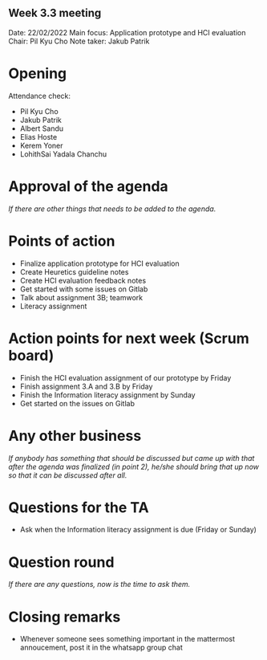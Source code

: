 ## Week 3.3 meeting
Date:           22/02/2022 
Main focus:     Application prototype and HCI evaluation
Chair:          Pil Kyu Cho
Note taker:     Jakub Patrik

# Opening
Attendance check:
- Pil Kyu Cho
- Jakub Patrik
- Albert Sandu
- Elias Hoste
- Kerem Yoner
- LohithSai Yadala Chanchu

# Approval of the agenda
*If there are other things that needs to be added to the agenda.*

# Points of action
 - Finalize application prototype for HCI evaluation
 - Create Heuretics guideline notes
 - Create HCI evaluation feedback notes
 - Get started with some issues on Gitlab
 - Talk about assignment 3B; teamwork
 - Literacy assignment


# Action points for next week (Scrum board)
 - Finish the HCI evaluation assignment of our prototype by Friday
 - Finish assignment 3.A and 3.B by Friday
 - Finish the Information literacy assignment by Sunday
 - Get started on the issues on Gitlab


# Any other business
*If anybody has something that should be discussed but came up with that after the agenda was finalized (in point 2), he/she should bring that up now so that it can be discussed after all.*

# Questions for the TA
 - Ask when the Information literacy assignment is due (Friday or Sunday)

# Question round
*If there are any questions, now is the time to ask them.*

# Closing remarks
 - Whenever someone sees something important in the mattermost annoucement, post it in the whatsapp group chat
